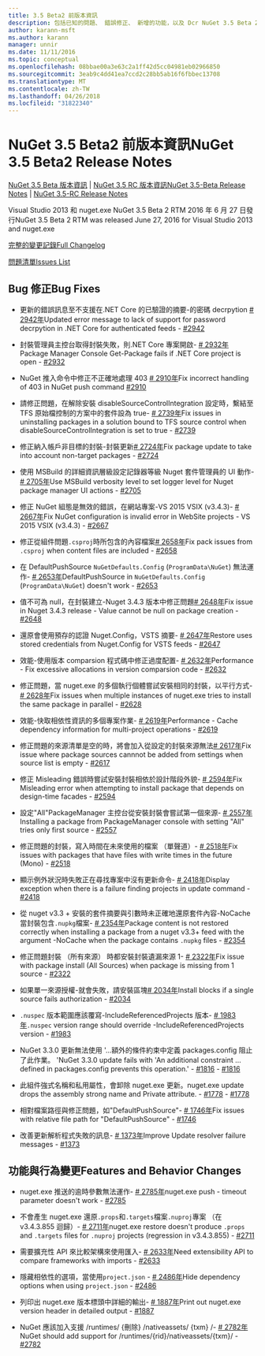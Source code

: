 ```yaml
---
title: 3.5 Beta2 前版本資訊
description: 包括已知的問題、 錯誤修正、 新增的功能，以及 Dcr NuGet 3.5 Beta 2 版本資訊。
author: karann-msft
ms.author: karann
manager: unnir
ms.date: 11/11/2016
ms.topic: conceptual
ms.openlocfilehash: 08bbae00a3e63c2a1ff42d5cc04981eb02966850
ms.sourcegitcommit: 3eab9c4dd41ea7ccd2c28bb5ab16f6fbbec13708
ms.translationtype: MT
ms.contentlocale: zh-TW
ms.lasthandoff: 04/26/2018
ms.locfileid: "31822340"
---
```

# <a name="nuget-35-beta2-release-notes"></a><span data-ttu-id="210dc-103">NuGet 3.5 Beta2 前版本資訊</span><span class="sxs-lookup"><span data-stu-id="210dc-103">NuGet 3.5 Beta2 Release Notes</span></span>

<span data-ttu-id="210dc-104">[NuGet 3.5 Beta 版本資訊](../release-notes/nuget-3.5-Beta.md) | [NuGet 3.5 RC 版本資訊](../release-notes/nuget-3.5-RC.md)</span><span class="sxs-lookup"><span data-stu-id="210dc-104">[NuGet 3.5-Beta Release Notes](../release-notes/nuget-3.5-Beta.md) | [NuGet 3.5-RC Release Notes](../release-notes/nuget-3.5-RC.md)</span></span>

<span data-ttu-id="210dc-105">Visual Studio 2013 和 nuget.exe NuGet 3.5 Beta 2 RTM 2016 年 6 月 27 日發行</span><span class="sxs-lookup"><span data-stu-id="210dc-105">NuGet 3.5 Beta 2 RTM was released June 27, 2016 for Visual Studio 2013 and nuget.exe</span></span>

[<span data-ttu-id="210dc-106">完整的變更記錄</span><span class="sxs-lookup"><span data-stu-id="210dc-106">Full Changelog</span></span>](https://github.com/NuGet/NuGet.Client/compare/release-3.5.0-beta...release-3.5.0-beta2)

[<span data-ttu-id="210dc-107">問題清單</span><span class="sxs-lookup"><span data-stu-id="210dc-107">Issues List</span></span>](https://github.com/Nuget/Home/issues?q=is%3Aissue+milestone%3A%223.5+Beta2%22+is%3Aclosed)

## <a name="bug-fixes"></a><span data-ttu-id="210dc-108">Bug 修正</span><span class="sxs-lookup"><span data-stu-id="210dc-108">Bug Fixes</span></span>

* <span data-ttu-id="210dc-109">更新的錯誤訊息至不支援在.NET Core 的已驗證的摘要-的密碼 decrpytion [# 2942年](https://github.com/NuGet/Home/issues/2942)</span><span class="sxs-lookup"><span data-stu-id="210dc-109">Updated error message to lack of support for password decrpytion in .NET Core for authenticated feeds  - [#2942](https://github.com/NuGet/Home/issues/2942)</span></span>

* <span data-ttu-id="210dc-110">封裝管理員主控台取得封裝失敗，則.NET Core 專案開啟- [# 2932年](https://github.com/NuGet/Home/issues/2932)</span><span class="sxs-lookup"><span data-stu-id="210dc-110">Package Manager Console Get-Package fails if .NET Core project is open - [#2932](https://github.com/NuGet/Home/issues/2932)</span></span>

* <span data-ttu-id="210dc-111">NuGet 推入命令中修正不正確地處理 403 [# 2910年](https://github.com/NuGet/Home/issues/2910)</span><span class="sxs-lookup"><span data-stu-id="210dc-111">Fix incorrect handling of 403 in NuGet push command [#2910](https://github.com/NuGet/Home/issues/2910)</span></span>

* <span data-ttu-id="210dc-112">請修正問題，在解除安裝 disableSourceControlIntegration 設定時，繫結至 TFS 原始檔控制的方案中的套件設為 true- [# 2739年](https://github.com/NuGet/Home/issues/2739)</span><span class="sxs-lookup"><span data-stu-id="210dc-112">Fix issues in uninstalling packages in a solution bound to TFS source control when disableSourceControlIntegration is set to true - [#2739](https://github.com/NuGet/Home/issues/2739)</span></span>

* <span data-ttu-id="210dc-113">修正納入帳戶非目標的封裝-封裝更新[# 2724年](https://github.com/NuGet/Home/issues/2724)</span><span class="sxs-lookup"><span data-stu-id="210dc-113">Fix package update to take into account non-target packages - [#2724](https://github.com/NuGet/Home/issues/2724)</span></span>

* <span data-ttu-id="210dc-114">使用 MSBuild 的詳細資訊層級設定記錄器等級 Nuget 套件管理員的 UI 動作- [# 2705年](https://github.com/NuGet/Home/issues/2705)</span><span class="sxs-lookup"><span data-stu-id="210dc-114">Use MSBuild verbosity level to set logger level for Nuget package manager UI actions - [#2705](https://github.com/NuGet/Home/issues/2705)</span></span>

* <span data-ttu-id="210dc-115">修正 NuGet 組態是無效的錯誤，在網站專案-VS 2015 VSIX (v3.4.3)- [# 2667年](https://github.com/NuGet/Home/issues/2667)</span><span class="sxs-lookup"><span data-stu-id="210dc-115">Fix NuGet configuration is invalid error in WebSite projects - VS 2015 VSIX (v3.4.3) - [#2667](https://github.com/NuGet/Home/issues/2667)</span></span>

* <span data-ttu-id="210dc-116">修正從組件問題`.csproj`時所包含的內容檔案[# 2658年](https://github.com/NuGet/Home/issues/2658)</span><span class="sxs-lookup"><span data-stu-id="210dc-116">Fix pack issues from `.csproj` when content files are included - [#2658](https://github.com/NuGet/Home/issues/2658)</span></span>

* <span data-ttu-id="210dc-117">在 DefaultPushSource `NuGetDefaults.Config` (`ProgramData\NuGet`) 無法運作- [# 2653年](https://github.com/NuGet/Home/issues/2653)</span><span class="sxs-lookup"><span data-stu-id="210dc-117">DefaultPushSource in `NuGetDefaults.Config` (`ProgramData\NuGet`) doesn't work - [#2653](https://github.com/NuGet/Home/issues/2653)</span></span>

* <span data-ttu-id="210dc-118">值不可為 null，在封裝建立-Nuget 3.4.3 版本中修正問題[# 2648年](https://github.com/NuGet/Home/issues/2648)</span><span class="sxs-lookup"><span data-stu-id="210dc-118">Fix issue in Nuget 3.4.3 release - Value cannot be null on package creation - [#2648](https://github.com/NuGet/Home/issues/2648)</span></span>

* <span data-ttu-id="210dc-119">還原會使用預存的認證 Nuget.Config，VSTS 摘要- [# 2647年](https://github.com/NuGet/Home/issues/2647)</span><span class="sxs-lookup"><span data-stu-id="210dc-119">Restore uses stored credentials from Nuget.Config for VSTS feeds - [#2647](https://github.com/NuGet/Home/issues/2647)</span></span>

* <span data-ttu-id="210dc-120">效能-使用版本 comparsion 程式碼中修正過度配置- [# 2632年](https://github.com/NuGet/Home/issues/2632)</span><span class="sxs-lookup"><span data-stu-id="210dc-120">Performance - Fix excessive allocations in version comparsion code - [#2632](https://github.com/NuGet/Home/issues/2632)</span></span>

* <span data-ttu-id="210dc-121">修正問題，當 nuget.exe 的多個執行個體嘗試安裝相同的封裝，以平行方式- [# 2628年](https://github.com/NuGet/Home/issues/2628)</span><span class="sxs-lookup"><span data-stu-id="210dc-121">Fix issues when multiple instances of nuget.exe tries to install the same package in parallel - [#2628](https://github.com/NuGet/Home/issues/2628)</span></span>

* <span data-ttu-id="210dc-122">效能-快取相依性資訊的多個專案作業- [# 2619年](https://github.com/NuGet/Home/issues/2619)</span><span class="sxs-lookup"><span data-stu-id="210dc-122">Performance - Cache dependency information for multi-project operations - [#2619](https://github.com/NuGet/Home/issues/2619)</span></span>

* <span data-ttu-id="210dc-123">修正問題的來源清單是空的時，將會加入從設定的封裝來源無法[# 2617年](https://github.com/NuGet/Home/issues/2617)</span><span class="sxs-lookup"><span data-stu-id="210dc-123">Fix issue where package sources cannnot be added from settings when source list is empty - [#2617](https://github.com/NuGet/Home/issues/2617)</span></span>

* <span data-ttu-id="210dc-124">修正 Misleading 錯誤時嘗試安裝封裝相依於設計階段外貌- [# 2594年](https://github.com/NuGet/Home/issues/2594)</span><span class="sxs-lookup"><span data-stu-id="210dc-124">Fix Misleading error when attempting to install package that depends on design-time facades - [#2594](https://github.com/NuGet/Home/issues/2594)</span></span>

* <span data-ttu-id="210dc-125">設定"All"PackageManager 主控台從安裝封裝會嘗試第一個來源- [# 2557年](https://github.com/NuGet/Home/issues/2557)</span><span class="sxs-lookup"><span data-stu-id="210dc-125">Installing a package from PackageManager console with setting "All" tries only first source - [#2557](https://github.com/NuGet/Home/issues/2557)</span></span>

* <span data-ttu-id="210dc-126">修正問題的封裝，寫入時間在未來使用的檔案 （單聲道）- [# 2518年](https://github.com/NuGet/Home/issues/2518)</span><span class="sxs-lookup"><span data-stu-id="210dc-126">Fix issues with packages that have files with write times in the future (Mono) - [#2518](https://github.com/NuGet/Home/issues/2518)</span></span>

* <span data-ttu-id="210dc-127">顯示例外狀況時失敗正在尋找專案中沒有更新命令- [# 2418年](https://github.com/NuGet/Home/issues/2418)</span><span class="sxs-lookup"><span data-stu-id="210dc-127">Display exception when there is a failure finding projects in update command - [#2418](https://github.com/NuGet/Home/issues/2418)</span></span>

* <span data-ttu-id="210dc-128">從 nuget v3.3 + 安裝的套件摘要與引數時未正確地還原套件內容-NoCache 當封裝包含`.nupkg`檔案- [# 2354年](https://github.com/NuGet/Home/issues/2354)</span><span class="sxs-lookup"><span data-stu-id="210dc-128">Package content is not restored correctly when installing a package from a nuget v3.3+ feed with the argument -NoCache when the package contains `.nupkg` files - [#2354](https://github.com/NuGet/Home/issues/2354)</span></span>

* <span data-ttu-id="210dc-129">修正問題封裝 （所有來源） 時都安裝封裝遺漏來源 1- [# 2322年](https://github.com/NuGet/Home/issues/2322)</span><span class="sxs-lookup"><span data-stu-id="210dc-129">Fix issue with package install (All Sources) when package is missing from 1 source - [#2322](https://github.com/NuGet/Home/issues/2322)</span></span>

* <span data-ttu-id="210dc-130">如果單一來源授權-就會失敗，請安裝區塊[# 2034年](https://github.com/NuGet/Home/issues/2034)</span><span class="sxs-lookup"><span data-stu-id="210dc-130">Install blocks if a single source fails authorization - [#2034](https://github.com/NuGet/Home/issues/2034)</span></span>

* <span data-ttu-id="210dc-131">`.nuspec` 版本範圍應該覆寫-IncludeReferencedProjects 版本- [# 1983年](https://github.com/NuGet/Home/issues/1983)</span><span class="sxs-lookup"><span data-stu-id="210dc-131">`.nuspec` version range should override -IncludeReferencedProjects version - [#1983](https://github.com/NuGet/Home/issues/1983)</span></span>

* <span data-ttu-id="210dc-132">NuGet 3.3.0 更新無法使用 '...額外的條件約束中定義 packages.config 阻止了此作業。 '</span><span class="sxs-lookup"><span data-stu-id="210dc-132">NuGet 3.3.0 update fails with 'An additional constraint ... defined in packages.config prevents this operation.'</span></span><span data-ttu-id="210dc-133"> - [#1816](https://github.com/NuGet/Home/issues/1816)</span><span class="sxs-lookup"><span data-stu-id="210dc-133"> - [#1816](https://github.com/NuGet/Home/issues/1816)</span></span>

* <span data-ttu-id="210dc-134">此組件強式名稱和私用屬性，會卸除 nuget.exe 更新。</span><span class="sxs-lookup"><span data-stu-id="210dc-134">nuget.exe update drops the assembly strong name and Private attribute.</span></span><span data-ttu-id="210dc-135"> - [#1778](https://github.com/NuGet/Home/issues/1778)</span><span class="sxs-lookup"><span data-stu-id="210dc-135"> - [#1778](https://github.com/NuGet/Home/issues/1778)</span></span>

* <span data-ttu-id="210dc-136">相對檔案路徑與修正問題，如"DefaultPushSource"- [# 1746年](https://github.com/NuGet/Home/issues/1746)</span><span class="sxs-lookup"><span data-stu-id="210dc-136">Fix issues with relative file path for "DefaultPushSource" - [#1746](https://github.com/NuGet/Home/issues/1746)</span></span>

* <span data-ttu-id="210dc-137">改善更新解析程式失敗的訊息- [# 1373年](https://github.com/NuGet/Home/issues/1373)</span><span class="sxs-lookup"><span data-stu-id="210dc-137">Improve Update resolver failure messages - [#1373](https://github.com/NuGet/Home/issues/1373)</span></span>

## <a name="features-and-behavior-changes"></a><span data-ttu-id="210dc-138">功能與行為變更</span><span class="sxs-lookup"><span data-stu-id="210dc-138">Features and Behavior Changes</span></span>

* <span data-ttu-id="210dc-139">nuget.exe 推送的逾時參數無法運作- [# 2785年](https://github.com/NuGet/Home/issues/2785)</span><span class="sxs-lookup"><span data-stu-id="210dc-139">nuget.exe push - timeout parameter doesn't work  - [#2785](https://github.com/NuGet/Home/issues/2785)</span></span>

* <span data-ttu-id="210dc-140">不會產生 nuget.exe 還原`.props`和`.targets`檔案`.nuproj`專案 （在 v3.4.3.855 迴歸）- [# 2711年](https://github.com/NuGet/Home/issues/2711)</span><span class="sxs-lookup"><span data-stu-id="210dc-140">nuget.exe restore doesn't produce `.props` and `.targets` files for `.nuproj` projects (regression in v3.4.3.855) - [#2711](https://github.com/NuGet/Home/issues/2711)</span></span>

* <span data-ttu-id="210dc-141">需要擴充性 API 來比較架構來使用匯入- [# 2633年](https://github.com/NuGet/Home/issues/2633)</span><span class="sxs-lookup"><span data-stu-id="210dc-141">Need extensibility API to compare frameworks with imports - [#2633](https://github.com/NuGet/Home/issues/2633)</span></span>

* <span data-ttu-id="210dc-142">隱藏相依性的選項，當使用`project.json`  -  [# 2486年](https://github.com/NuGet/Home/issues/2486)</span><span class="sxs-lookup"><span data-stu-id="210dc-142">Hide dependency options when using `project.json` - [#2486](https://github.com/NuGet/Home/issues/2486)</span></span>

* <span data-ttu-id="210dc-143">列印出 nuget.exe 版本標頭中詳細的輸出- [# 1887年](https://github.com/NuGet/Home/issues/1887)</span><span class="sxs-lookup"><span data-stu-id="210dc-143">Print out nuget.exe version header in detailed output - [#1887](https://github.com/NuGet/Home/issues/1887)</span></span>

* <span data-ttu-id="210dc-144">NuGet 應該加入支援 /runtimes/ {刪除} /nativeassets/ {txm} /- [# 2782年](https://github.com/NuGet/Home/issues/2782)</span><span class="sxs-lookup"><span data-stu-id="210dc-144">NuGet should add support for /runtimes/{rid}/nativeassets/{txm}/ - [#2782](https://github.com/NuGet/Home/issues/2782)</span></span>